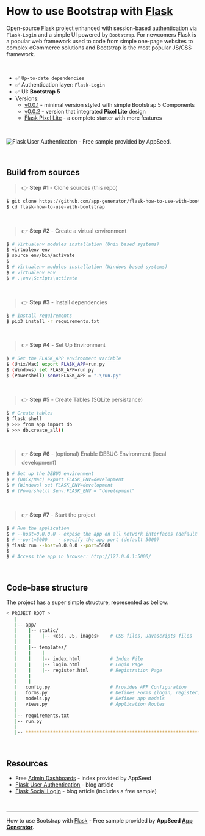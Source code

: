 # How to use Bootstrap with [Flask](https://appseed.us/admin-dashboards/flask/)

Open-source [Flask](https://appseed.us/admin-dashboards/flask/) project enhanced with session-based authentication via `Flask-Login` and a simple UI powered by `Bootstrap`. For newcomers Flask is a popular web framework used to code from simple one-page websites to complex eCommerce solutions and Bootstrap is the most popular JS/CSS framework.  

<br /> 

- ✅ `Up-to-date dependencies`
- ✅ Authentication layer: `Flask-Login`
- ✅ UI: **Bootstrap 5**
- Versions: 
  - [v0.0.1](https://github.com/app-generator/flask-how-to-use-with-bootstrap/releases/tag/v0.0.1) - minimal version styled with simple Bootstrap 5 Components
  - [v0.0.2](https://github.com/app-generator/flask-how-to-use-with-bootstrap/releases/tag/v0.0.2) - version that integrated **Pixel Lite** design
  - [Flask Pixel Lite](https://appseed.us/product/pixel-bootstrap/flask/) - a complete starter with more features

<br />

![Flask User Authentication - Free sample provided by AppSeed.](https://user-images.githubusercontent.com/51070104/134959525-3ad0c71c-27e4-45f7-b7b9-53b76f3884bf.png)

<br />

## Build from sources

> 👉 **Step #1** - Clone sources (this repo)

```bash
$ git clone https://github.com/app-generator/flask-how-to-use-with-bootstrap.git
$ cd flask-how-to-use-with-bootstrap
```

<br />

> 👉 **Step #2** - Create a virtual environment

```bash
$ # Virtualenv modules installation (Unix based systems)
$ virtualenv env
$ source env/bin/activate
$
$ # Virtualenv modules installation (Windows based systems)
$ # virtualenv env
$ # .\env\Scripts\activate
```

<br />

> 👉 **Step #3** - Install dependencies

```bash
$ # Install requirements
$ pip3 install -r requirements.txt
```

<br />

> 👉 **Step #4** - Set Up Environment

```bash
$ # Set the FLASK_APP environment variable
$ (Unix/Mac) export FLASK_APP=run.py
$ (Windows) set FLASK_APP=run.py
$ (Powershell) $env:FLASK_APP = ".\run.py"
```

<br />

> 👉 **Step #5** - Create Tables (SQLite persistance)

```bash
$ # Create tables
$ flask shell
$ >>> from app import db
$ >>> db.create_all()
```

<br />

> 👉 **Step #6** - (optional) Enable DEBUG Environment (local development)

```bash
$ # Set up the DEBUG environment
$ # (Unix/Mac) export FLASK_ENV=development
$ # (Windows) set FLASK_ENV=development
$ # (Powershell) $env:FLASK_ENV = "development"
```

<br />

> 👉 **Step #7** - Start the project

```bash
$ # Run the application
$ # --host=0.0.0.0 - expose the app on all network interfaces (default 127.0.0.1)
$ # --port=5000    - specify the app port (default 5000)  
$ flask run --host=0.0.0.0 --port=5000
$
$ # Access the app in browser: http://127.0.0.1:5000/
```

<br />

## Code-base structure

The project has a super simple structure, represented as bellow:

```bash
< PROJECT ROOT >
   |
   |-- app/
   |    |-- static/
   |    |    |-- <css, JS, images>    # CSS files, Javascripts files
   |    |
   |    |-- templates/
   |    |    |
   |    |    |-- index.html           # Index File
   |    |    |-- login.html           # Login Page
   |    |    |-- register.html        # Registration Page
   |    |    
   |    |
   |   config.py                      # Provides APP Configuration 
   |   forms.py                       # Defines Forms (login, register) 
   |   models.py                      # Defines app models 
   |   views.py                       # Application Routes 
   |
   |-- requirements.txt
   |-- run.py
   |
   |-- ************************************************************************
```

<br />

## Resources

- Free [Admin Dashboards](https://appseed.us/admin-dashboards/open-source) - index provided by AppSeed
- [Flask User Authentication](https://blog.appseed.us/flask-user-authentication-free-sample/) - blog article
- [Flask Social Login](https://blog.appseed.us/flask-social-login-with-github/) - blog article (includes a free sample)

<br />

---
How to use Bootstrap with [Flask](https://appseed.us/admin-dashboards/flask/) - Free sample provided by **AppSeed [App Generator](https://appseed.us/app-generator)**.

